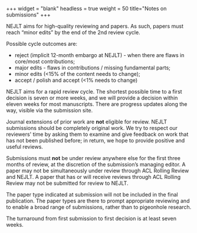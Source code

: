 +++
widget = "blank"
headless = true
weight = 50
title="Notes on submissions"
+++

NEJLT aims for high-quality reviewing and papers. As such, papers must reach “minor edits” by the end of the 2nd review cycle.

Possible cycle outcomes are:

* reject (implicit 12-month embargo at NEJLT) - when there are flaws in core/most contributions;
* major edits - flaws in contributions / missing fundamental parts;
* minor edits (<15% of the content needs to change);
* accept / polish and accept (<1% needs to change)

NEJLT aims for a rapid review cycle. The shortest possible time to a first decision is seven or more weeks, and we will provide a decision within eleven weeks for most manuscripts. There are progress updates along the way, visible via the submission site. 

Journal extensions of prior work are **not** eligible for review. NEJLT submissions should be completely original work. We try to respect our reviewers' time by asking them to examine and give feedback on work that has not been published before; in return, we hope to provide positive and useful reviews.

Submissions must **not** be under review anywhere else for the first three months of review, at the discretion of the submission’s managing editor. A paper may not be simultaneously under review through ACL Rolling Review and NEJLT. A paper that has or will receive reviews through ACL Rolling Review may not be submitted for review to NEJLT.

The paper type indicated at submission will not be included in the final publication. The paper types are there to prompt appropriate reviewing and to enable a broad range of submissions, rather than to pigeonhole research.

The turnaround from first submission to first decision is at least seven weeks.

